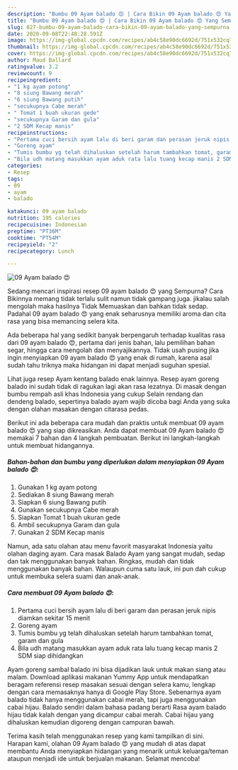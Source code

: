 ```yaml
---
description: "Bumbu 09 Ayam balado 😍 | Cara Bikin 09 Ayam balado 😍 Yang Sempurna"
title: "Bumbu 09 Ayam balado 😍 | Cara Bikin 09 Ayam balado 😍 Yang Sempurna"
slug: 827-bumbu-09-ayam-balado-cara-bikin-09-ayam-balado-yang-sempurna
date: 2020-09-08T22:48:28.591Z
image: https://img-global.cpcdn.com/recipes/ab4c58e90dc6692d/751x532cq70/09-ayam-balado-😍-foto-resep-utama.jpg
thumbnail: https://img-global.cpcdn.com/recipes/ab4c58e90dc6692d/751x532cq70/09-ayam-balado-😍-foto-resep-utama.jpg
cover: https://img-global.cpcdn.com/recipes/ab4c58e90dc6692d/751x532cq70/09-ayam-balado-😍-foto-resep-utama.jpg
author: Maud Ballard
ratingvalue: 3.2
reviewcount: 9
recipeingredient:
- "1 kg ayam potong"
- "8 siung Bawang merah"
- "6 siung Bawang putih"
- "secukupnya Cabe merah"
- " Tomat 1 buah ukuran gede"
- "secukupnya Garam dan gula"
- "2 SDM Kecap manis"
recipeinstructions:
- "Pertama cuci bersih ayam lalu di beri garam dan perasan jeruk nipis diamkan sekitar 15 menit"
- "Goreng ayam"
- "Tumis bumbu yg telah dihaluskan setelah harum tambahkan tomat, garam dan gula"
- "Bila udh matang masukkan ayam aduk rata lalu tuang kecap manis 2 SDM siap dihidangkan"
categories:
- Resep
tags:
- 09
- ayam
- balado

katakunci: 09 ayam balado 
nutrition: 195 calories
recipecuisine: Indonesian
preptime: "PT36M"
cooktime: "PT54M"
recipeyield: "2"
recipecategory: Lunch

---
```



![09 Ayam balado 😍](https://img-global.cpcdn.com/recipes/ab4c58e90dc6692d/751x532cq70/09-ayam-balado-😍-foto-resep-utama.jpg)

Sedang mencari inspirasi resep 09 ayam balado 😍 yang Sempurna? Cara Bikinnya memang tidak terlalu sulit namun tidak gampang juga. jikalau salah mengolah maka hasilnya Tidak Memuaskan dan bahkan tidak sedap. Padahal 09 ayam balado 😍 yang enak seharusnya memiliki aroma dan cita rasa yang bisa memancing selera kita.

Ada beberapa hal yang sedikit banyak berpengaruh terhadap kualitas rasa dari 09 ayam balado 😍, pertama dari jenis bahan, lalu pemilihan bahan segar, hingga cara mengolah dan menyajikannya. Tidak usah pusing jika ingin menyiapkan 09 ayam balado 😍 yang enak di rumah, karena asal sudah tahu triknya maka hidangan ini dapat menjadi suguhan spesial.

Lihat juga resep Ayam kentang balado enak lainnya. Resep ayam goreng balado ini sudah tidak di ragukan lagi akan rasa lezatnya. Di masak dengan bumbu rempah asli khas Indonesia yang cukup Selain rendang dan dendeng balado, sepertinya balado ayam wajib dicoba bagi Anda yang suka dengan olahan masakan dengan citarasa pedas.


Berikut ini ada beberapa cara mudah dan praktis untuk membuat 09 ayam balado 😍 yang siap dikreasikan. Anda dapat membuat 09 Ayam balado 😍 memakai 7 bahan dan 4 langkah pembuatan. Berikut ini langkah-langkah untuk membuat hidangannya.

<!--inarticleads1-->

##### Bahan-bahan dan bumbu yang diperlukan dalam menyiapkan 09 Ayam balado 😍:

1. Gunakan 1 kg ayam potong
1. Sediakan 8 siung Bawang merah
1. Siapkan 6 siung Bawang putih
1. Gunakan secukupnya Cabe merah
1. Siapkan  Tomat 1 buah ukuran gede
1. Ambil secukupnya Garam dan gula
1. Gunakan 2 SDM Kecap manis


Namun, ada satu olahan atau menu favorit masyarakat Indonesia yaitu olahan daging ayam. Cara masak Balado Ayam yang sangat mudah, sedap dan tak menggunakan banyak bahan. Ringkas, mudah dan tidak menggunakan banyak bahan. Walaupun cuma satu lauk, ini pun dah cukup untuk membuka selera suami dan anak-anak. 

<!--inarticleads2-->

##### Cara membuat 09 Ayam balado 😍:

1. Pertama cuci bersih ayam lalu di beri garam dan perasan jeruk nipis diamkan sekitar 15 menit
1. Goreng ayam
1. Tumis bumbu yg telah dihaluskan setelah harum tambahkan tomat, garam dan gula
1. Bila udh matang masukkan ayam aduk rata lalu tuang kecap manis 2 SDM siap dihidangkan


Ayam goreng sambal balado ini bisa dijadikan lauk untuk makan siang atau malam. Download aplikasi makanan Yummy App untuk mendapatkan beragam referensi resep masakan sesuai dengan selera kamu, lengkap dengan cara memasaknya hanya di Google Play Store. Sebenarnya ayam balado tidak hanya menggunakan cabai merah, tapi juga menggunakan cabai hijau. Balado sendiri dalam bahasa padang berarti Rasa ayam balado hijau tidak kalah dengan yang dicampur cabai merah. Cabai hijau yang dihaluskan kemudian digoreng dengan campuran bawah. 

Terima kasih telah menggunakan resep yang kami tampilkan di sini. Harapan kami, olahan 09 Ayam balado 😍 yang mudah di atas dapat membantu Anda menyiapkan hidangan yang menarik untuk keluarga/teman ataupun menjadi ide untuk berjualan makanan. Selamat mencoba!

